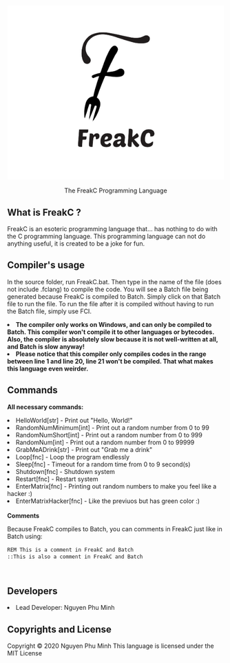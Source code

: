 <div align="center">
  <img src="Resources/Branding/logo.png" />
  <br/>
  <p>The FreakC Programming Language</p>
</div>

## What is FreakC ?
FreakC is an esoteric programming language that... has nothing to do with the C programming language. This programming language can not do anything useful, it is created to be a joke for fun.

## Compiler's usage
In the source folder, run FreakC.bat. Then type in the name of the file (does not include .fclang) to compile the code. You will see a Batch file being generated because FreakC is compiled to Batch. Simply click on that Batch file to run the file. To run the file after it is compiled without having to run the Batch file, simply use FCI.

<li><b>The compiler only works on Windows, and can only be compiled to Batch. This compiler won't compile it to other languages or bytecodes. Also, the compiler is absolutely slow because it is not well-written at all, and Batch is slow anyway!</b></li>
<li><b>Please notice that this compiler only compiles codes in the range between line 1 and line 20, line 21 won't be compiled. That what makes this language even weirder.</b></li>

## Commands
<b>All necessary commands:</b>

<li>HelloWorld[str] - Print out "Hello, World!"</li>
<li>RandomNumMinimum[int] - Print out a random number from 0 to 99</li>
<li>RandomNumShort[int] - Print out a random number from 0 to 999</li>
<li>RandomNum[int] - Print out a random number from 0 to 99999</li>
<li>GrabMeADrink[str] - Print out "Grab me a drink"</li>
<li>Loop[fnc] - Loop the program endlessly</li>
<li>Sleep[fnc] - Timeout for a random time from 0 to 9 second(s)</li>
<li>Shutdown[fnc] - Shutdown system</li>
<li>Restart[fnc] - Restart system</li>
<li>EnterMatrix[fnc] - Printing out random numbers to make you feel like a hacker :)</li>
<li>EnterMatrixHacker[fnc] - Like the previuos but has green color :)</li>

<br/>
<b>Comments</b>

Because FreakC compiles to Batch, you can comments in FreakC just like in Batch using:

    REM This is a comment in FreakC and Batch
    ::This is also a comment in FreakC and Batch

<br/>

## Developers
<li>Lead Developer: Nguyen Phu Minh</li>

## Copyrights and License
Copyright © 2020 Nguyen Phu Minh
This language is licensed under the MIT License
